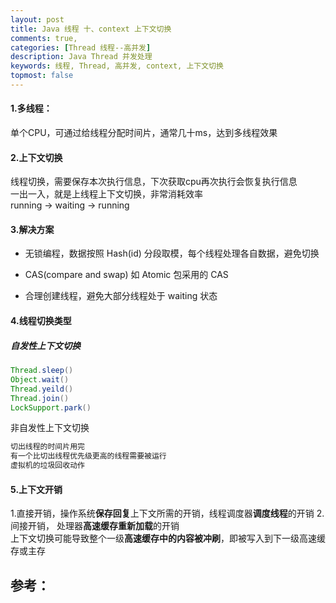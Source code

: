 ```yaml
---
layout: post
title: Java 线程 十、context 上下文切换
comments: true,
categories: [Thread 线程--高并发]
description: Java Thread 并发处理
keywords: 线程, Thread, 高并发, context, 上下文切换
topmost: false
---
```


#### 1.多线程：

单个CPU，可通过给线程分配时间片，通常几十ms，达到多线程效果



#### 2.上下文切换

线程切换，需要保存本次执行信息，下次获取cpu再次执行会恢复执行信息  
一出一入，就是上线程上下文切换，非常消耗效率  
running -> waiting -> running



#### 3.解决方案

- 无锁编程，数据按照 Hash(id) 分段取模，每个线程处理各自数据，避免切换

- CAS(compare and swap) 如 Atomic 包采用的 CAS 

- 合理创建线程，避免大部分线程处于 waiting 状态



#### 4.线程切换类型

##### 自发性上下文切换

```java
Thread.sleep()
Object.wait()
Thread.yeild()
Thread.join()
LockSupport.park()
```

非自发性上下文切换

```java
切出线程的时间片用完
有一个比切出线程优先级更高的线程需要被运行
虚拟机的垃圾回收动作
```



#### 5.上下文开销

1.直接开销，操作系统**保存回复**上下文所需的开销，线程调度器**调度线程**的开销
2.间接开销， 处理器**高速缓存重新加载**的开销  
上下文切换可能导致整个一级**高速缓存中的内容被冲刷**，即被写入到下一级高速缓存或主存














## 参考：

